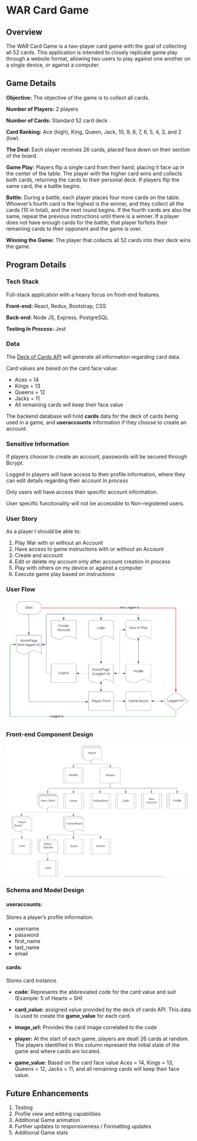 # WAR Card Game

## Overview 
The WAR Card Game is a two-player card game with the goal of collecting all 52 cards.  This application is intended to closely replicate game play through a website format, allowing two users to play against one another on a single device, or against a computer.

## Game Details
__Objective:__ 
    The objective of the game is to collect all cards.
    
__Number of Players:__ 2 players

__Number of Cards:__ Standard 52 card deck
    
__Card Ranking:__ Ace (high), King, Queen, Jack, 10, 9, 8, 7, 6, 5, 4, 3, and 2 (low).

__The Deal:__ Each player receives 26 cards, placed face down on their section of the board.

__Game Play:__ Players flip a single card from their hand, placing it face up in the center of the table.  The player with the higher card wins and collects both cards, returning the cards to their personal deck.  If players flip the same card, the a battle begins.

 __Battle:__ During a battle, each player places four more cards on the table. Whoever’s fourth card is the highest is the winner, and they collect all the cards (10 in total), and the next round begins. If the fourth cards are also the same, repeat the previous instructions until there is a winner.  If a player does not have enough cards for the battle, that player forfeits their remaining cards to their opponent and the game is over.
   
__Winning the Game:__ The player that collects all 52 cards into their deck wins the game.
   
## Program Details

### Tech Stack

Full-stack application with a heavy focus on front-end features.  

__Front-end:__ React, Redux, Bootstrap, CSS

__Back-end:__ Node JS, Express, PostgreSQL

__Testing *In Process*:__ Jest

### Data

The [Deck of Cards API](https://www.deckofcardsapi.com/) will generate all information regarding card data.

Card values are based on the card face value:
* Aces = 14
* Kings = 13
* Queens = 12
* Jacks = 11
* All remaining cards will keep their face value

The backend database will hold __cards__ data for the deck of cards being used in a game, and __useraccounts__ information if they choose to create an account.  

### Sensitive Information

If players choose to create an account, passwords will be secured through Bcrypt.  

Logged in players will have access to their profile information, where they can edit details regarding their account *In process*

Only users will have access their specific account information.

User specific functionality will not be accessible to Non-registered users.

### User Story

As a player I should be able to:
1.	Play War with or without an Account
1.  Have access to game instructions with or without an Account
1.	Create and account
1.	Edit or delete my account only after account creation *In process* 
1.	Play with others on my device or against a computer
1.	Execute game play based on instructions


### User Flow

![User Flow Chart](/Docs/UserFlow.PNG "User Flow Chart")

### Front-end Component Design

![Component design structure](/Docs/ComponentDesign.PNG "Component design structure")

### Schema and Model Design

#### useraccounts: 

Stores a player’s profile information. 

* username
* password
* first_name
* last_name
* email

#### cards: 

Stores card instance.

* **code:** Represents the abbreviated code for the card value and suit (Example: 5 of Hearts = 5H)

* **card_value:** assigned value provided by the deck of cards API.  This data is used to create the **game_value** for each card.

* **image_url:** Provides the card image correlated to the code

* **player:** At the start of each game, players are dealt 26 cards at random.  The players identified in this column represent the initial state of the game and where cards are located.

* **game_value:** Based on the card face value Aces = 14, Kings = 13, Queens = 12, Jacks = 11, and all remaining cards will keep their face value.


## Future Enhancements
1.  Testing
1.  Profile view and editing capabilities
1.  Additional Game animation
1.	Further updates to responsiveness / Formatting updates
1.	Additional Game stats